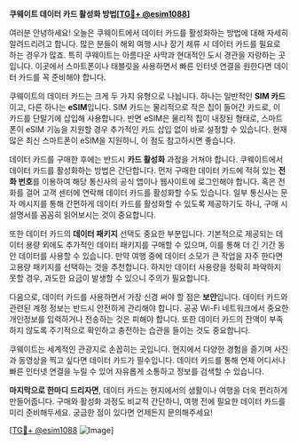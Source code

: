 **쿠웨이트 데이터 카드 활성화 방법[[TG💪+ @esim1088](https://t.me/s/esim1088)]**

여러분 안녕하세요! 오늘은 쿠웨이트에서 데이터 카드를 활성화하는 방법에 대해 자세히 알려드리려고 합니다. 많은 분들이 해외 여행 시나 장기 체류 시 데이터 카드를 필요로 하는 경우가 많죠. 특히 쿠웨이트는 아름다운 사막과 현대적인 도시 경관을 자랑하는 곳입니다. 이곳에서 스마트폰이나 태블릿을 사용하면서 빠른 인터넷 연결을 원한다면 데이터 카드를 꼭 준비해야 합니다.

쿠웨이트의 데이터 카드는 크게 두 가지 유형으로 나뉩니다. 하나는 일반적인 **SIM 카드**이고, 다른 하나는 **eSIM**입니다. SIM 카드는 물리적으로 작은 칩이 들어간 카드로, 이 카드를 단말기에 삽입해 사용합니다. 반면 eSIM은 물리적 칩이 내장된 형태로, 스마트폰이 eSIM 기능을 지원할 경우 추가적인 카드 삽입 없이 바로 설정할 수 있습니다. 현재 많은 최신 스마트폰이 eSIM을 지원하니, 이 점도 참고하시면 좋습니다.

데이터 카드를 구매한 후에는 반드시 **카드 활성화** 과정을 거쳐야 합니다. 쿠웨이트에서 데이터 카드를 활성화하는 방법은 간단합니다. 먼저 구매한 데이터 카드에 적혀 있는 **전화 번호**를 이용하여 해당 통신사의 공식 앱이나 웹사이트에 로그인해야 합니다. 혹은 전화를 걸어 고객 센터에 연락해 데이터 카드를 활성화할 수도 있습니다. 일부 통신사는 문자 메시지를 통해 간편하게 데이터 카드를 활성화할 수 있도록 제공하기도 하니, 구매 시 설명서를 꼼꼼히 읽어보시는 것이 중요합니다.

또한 데이터 카드의 **데이터 패키지** 선택도 중요한 부분입니다. 기본적으로 제공되는 데이터 용량 외에도 추가적인 데이터 패키지를 구매할 수 있으며, 이를 통해 더 긴 기간 동안 데이터를 사용할 수 있습니다. 만약 여행 중에 데이터 소모가 큰 작업을 자주 한다면 고용량 패키지를 선택하는 것을 추천합니다. 하지만 데이터 사용량을 정확히 파악하지 못할 경우, 과도한 요금이 발생할 수 있으니 주의가 필요합니다.

다음으로, 데이터 카드를 사용하면서 가장 신경 써야 할 점은 **보안**입니다. 데이터 카드와 관련된 계정 정보는 반드시 안전하게 관리해야 합니다. 공공 Wi-Fi 네트워크에서 중요한 개인정보를 입력하거나 전송하는 것은 피해야 합니다. 또한 데이터 카드의 잔액이 부족하지 않도록 주기적으로 확인하고 충전하는 습관을 들이는 것도 중요합니다.

쿠웨이트는 세계적인 관광지로 손꼽히는 곳입니다. 현지에서 다양한 경험을 즐기며 사진과 동영상을 찍고 싶다면 데이터 카드가 필수입니다. 데이터 카드를 통해 언제 어디서나 빠른 인터넷 연결을 누릴 수 있어 자유롭게 소통하고 정보를 검색할 수 있습니다.

**마지막으로 한마디 드리자면**, 데이터 카드는 현지에서의 생활이나 여행을 더욱 편리하게 만들어줍니다. 구매와 활성화 과정도 비교적 간단하니, 여행 전에 필요한 데이터 카드를 미리 준비해두세요. 궁금한 점이 있다면 언제든지 문의해주세요!

[[TG💪+ @esim1088](https://t.me/s/esim1088) ![Image](https://i.postimg.cc/Y0z9fWf4/image.png)]